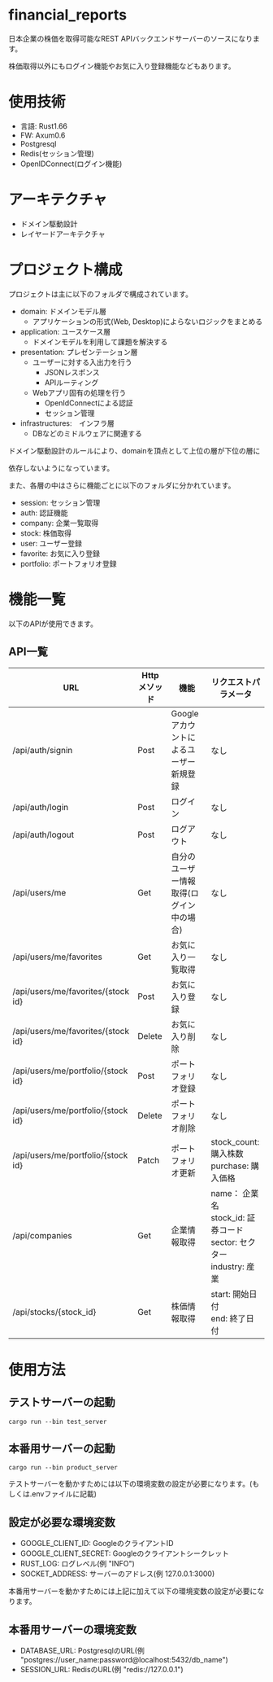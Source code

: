 # financial_reports
日本企業の株価を取得可能なREST APIバックエンドサーバーのソースになります。

株価取得以外にもログイン機能やお気に入り登録機能などもあります。

# 使用技術
* 言語: Rust1.66
* FW: Axum0.6
* Postgresql
* Redis(セッション管理)
* OpenIDConnect(ログイン機能)

# アーキテクチャ
* ドメイン駆動設計
* レイヤードアーキテクチャ

# プロジェクト構成
プロジェクトは主に以下のフォルダで構成されています。
* domain: ドメインモデル層
  * アプリケーションの形式(Web, Desktop)によらないロジックをまとめる
* application: ユースケース層
  * ドメインモデルを利用して課題を解決する
* presentation: プレゼンテーション層
  * ユーザーに対する入出力を行う
    * JSONレスポンス
    * APIルーティング
  * Webアプリ固有の処理を行う
    * OpenIdConnectによる認証
    * セッション管理
* infrastructures:　インフラ層
  * DBなどのミドルウェアに関連する
  
ドメイン駆動設計のルールにより、domainを頂点として上位の層が下位の層に

依存しないようになっています。

また、各層の中はさらに機能ごとに以下のフォルダに分かれています。
* session: セッション管理
* auth: 認証機能
* company: 企業一覧取得
* stock: 株価取得
* user: ユーザー登録
* favorite: お気に入り登録
* portfolio: ポートフォリオ登録

# 機能一覧
以下のAPIが使用できます。

## API一覧
|URL|Http メソッド|機能|リクエストパラメータ|
|----|----|----|----|
|/api/auth/signin|Post|Googleアカウントによるユーザー新規登録|なし|
|/api/auth/login|Post|ログイン|なし|
|/api/auth/logout|Post|ログアウト|なし|
|/api/users/me|Get|自分のユーザー情報取得(ログイン中の場合)|なし|
|/api/users/me/favorites|Get|お気に入り一覧取得|なし|
|/api/users/me/favorites/{stock id}|Post|お気に入り登録|なし|
|/api/users/me/favorites/{stock id}|Delete|お気に入り削除|なし|
|/api/users/me/portfolio/{stock id}|Post|ポートフォリオ登録|なし|
|/api/users/me/portfolio/{stock id}|Delete|ポートフォリオ削除|なし|
|/api/users/me/portfolio/{stock id}|Patch|ポートフォリオ更新|stock_count: 購入株数<br>purchase: 購入価格|
|/api/companies|Get|企業情報取得|name： 企業名<br>stock_id: 証券コード<br>sector: セクター<br>industry: 産業|
|/api/stocks/{stock_id}|Get|株価情報取得|start: 開始日付<br>end: 終了日付<br>|

# 使用方法
## テストサーバーの起動
`cargo run --bin test_server`

## 本番用サーバーの起動
`cargo run --bin product_server`

テストサーバーを動かすためには以下の環境変数の設定が必要になります。(もしくは.envファイルに記載)

## 設定が必要な環境変数
* GOOGLE_CLIENT_ID: GoogleのクライアントID
* GOOGLE_CLIENT_SECRET: Googleのクライアントシークレット
* RUST_LOG: ログレベル(例 "INFO")
* SOCKET_ADDRESS: サーバーのアドレス(例 127.0.0.1:3000)

本番用サーバーを動かすためには上記に加えて以下の環境変数の設定が必要になります。
## 本番用サーバーの環境変数
* DATABASE_URL: PostgresqlのURL(例 "postgres://user_name:password@localhost:5432/db_name")
* SESSION_URL: RedisのURL(例 "redis://127.0.0.1")